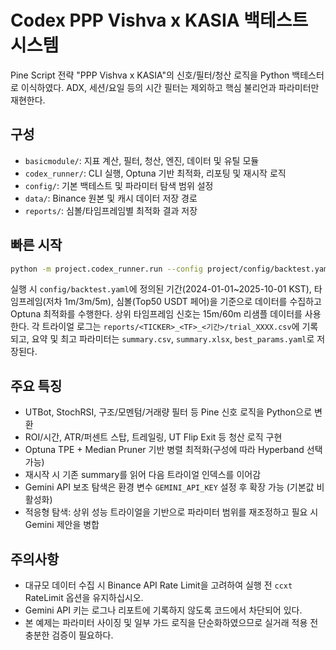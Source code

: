 # Codex PPP Vishva x KASIA 백테스트 시스템

Pine Script 전략 "PPP Vishva x KASIA"의 신호/필터/청산 로직을 Python 백테스터로 이식하였다. ADX, 세션/요일 등의 시간 필터는 제외하고 핵심 불리언과 파라미터만 재현한다.

## 구성
- `basicmodule/`: 지표 계산, 필터, 청산, 엔진, 데이터 및 유틸 모듈
- `codex_runner/`: CLI 실행, Optuna 기반 최적화, 리포팅 및 재시작 로직
- `config/`: 기본 백테스트 및 파라미터 탐색 범위 설정
- `data/`: Binance 원본 및 캐시 데이터 저장 경로
- `reports/`: 심볼/타임프레임별 최적화 결과 저장

## 빠른 시작
```bash
python -m project.codex_runner.run --config project/config/backtest.yaml
```

실행 시 `config/backtest.yaml`에 정의된 기간(2024-01-01~2025-10-01 KST), 타임프레임(저차 1m/3m/5m), 심볼(Top50 USDT 페어)을 기준으로 데이터를 수집하고 Optuna 최적화를 수행한다. 상위 타임프레임 신호는 15m/60m 리샘플 데이터를 사용한다. 각 트라이얼 로그는 `reports/<TICKER>_<TF>_<기간>/trial_XXXX.csv`에 기록되고, 요약 및 최고 파라미터는 `summary.csv`, `summary.xlsx`, `best_params.yaml`로 저장된다.

## 주요 특징
- UTBot, StochRSI, 구조/모멘텀/거래량 필터 등 Pine 신호 로직을 Python으로 변환
- ROI/시간, ATR/퍼센트 스탑, 트레일링, UT Flip Exit 등 청산 로직 구현
- Optuna TPE + Median Pruner 기반 병렬 최적화(구성에 따라 Hyperband 선택 가능)
- 재시작 시 기존 summary를 읽어 다음 트라이얼 인덱스를 이어감
- Gemini API 보조 탐색은 환경 변수 `GEMINI_API_KEY` 설정 후 확장 가능 (기본값 비활성화)
- 적응형 탐색: 상위 성능 트라이얼을 기반으로 파라미터 범위를 재조정하고 필요 시 Gemini 제안을 병합

## 주의사항
- 대규모 데이터 수집 시 Binance API Rate Limit을 고려하여 실행 전 `ccxt` RateLimit 옵션을 유지하십시오.
- Gemini API 키는 로그나 리포트에 기록하지 않도록 코드에서 차단되어 있다.
- 본 예제는 파라미터 사이징 및 일부 가드 로직을 단순화하였으므로 실거래 적용 전 충분한 검증이 필요하다.
